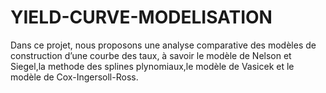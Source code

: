 # YIELD-CURVE-MODELISATION
Dans ce projet, nous proposons une analyse comparative des modèles de construction d’une courbe des taux, à savoir le modèle de Nelson et Siegel,la methode des splines plynomiaux,le modèle de Vasicek et le modèle de Cox-Ingersoll-Ross.
